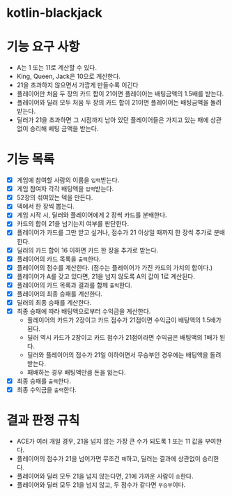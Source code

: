# kotlin-blackjack

# 기능 요구 사항
- A는 1 또는 11로 계산할 수 있다.
- King, Queen, Jack은 10으로 계산한다.
- 21을 초과하지 않으면서 가깝게 만들수록 이긴다
- 플레이어만 처음 두 장의 카드 합이 21이면 플레이어는 배팅금액의 1.5배를 받는다.
- 플레이어와 딜러 모두 처음 두 장의 카드 합이 21이면 플레이어는 배팅금액을 돌려받는다.
- 딜러가 21을 초과하면 그 시점까지 남아 있던 플레이어들은 가지고 있는 패에 상관 없이 승리해 베팅 금액을 받는다.

# 기능 목록
- [x] 게임에 참여할 사람의 이름을 `입력`받는다.
- [x] 게임 참여자 각각 배팅액을 `입력`받는다.
- [x] 52장의 섞여있는 덱을 만든다.
- [x] 덱에서 한 장씩 뽑는다.
- [x] 게임 시작 시, 딜러와 플레이어에게 2 장씩 카드를 분배한다.
- [x] 카드의 합이 21을 넘기는지 여부를 판단한다.
- [x] 플레이어가 카드를 그만 받고 싶거나, 점수가 21 이상일 때까지 한 장씩 추가로 분배한다.
- [x] 딜러의 카드 합이 16 이하면 카드 한 장을 추가로 받는다.
- [x] 플레이어의 카드 목록을 `출력`한다.
- [x] 플레이어의 점수를 계산한다. (점수는 플레이어가 가진 카드의 가치의 합이다.)
- [x] 플레이어가 A를 갖고 있다면, 21을 넘지 않도록 A의 값이 1로 계산된다.
- [x] 플레이어의 카드 목록과 결과를 함께 `출력`한다.
- [x] 플레이어의 최종 승패를 계산한다.
- [x] 딜러의 최종 승패를 계산한다.
- [x] 최종 승패에 따라 배팅액으로부터 수익금을 계산한다.
  - 플레이어의 카드가 2장이고 카드 점수가 21점이면 수익금이 배팅액의 1.5배가 된다.
  - 딜러 역시 카드가 2장이고 카드 점수가 21점이라면 수익금은 배팅액의 1배가 된다.
  - 딜러와 플레이어의 점수가 21일 이하이면서 무승부인 경우에는 배팅액을 돌려받는다.
  - 패배하는 경우 배팅액만큼 돈을 잃는다.
- [x] 최종 승패를 `출력`한다.
- [x] 최종 수익금을 `출력`한다.

# 결과 판정 규칙
- ACE가 여러 개일 경우, 21을 넘지 않는 가장 큰 수가 되도록 1 또는 11 값을 부여한다.
- 플레이어의 점수가 21을 넘어가면 무조건 `패`하고, 
  딜러는 결과에 상관없이 승리한다.
- 플레이어와 딜러 모두 21을 넘지 않는다면, 21에 가까운 사람이 `승`한다.
- 플레이어와 딜러 모두 21을 넘지 않고, 두 점수가 같다면 `무승부`이다.
